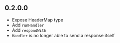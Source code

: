 ## 0.2.0.0
- Expose HeaderMap type
- Add `runHandler`
- Add `respondWith`
- `Handler` is no longer able to send a response itself
